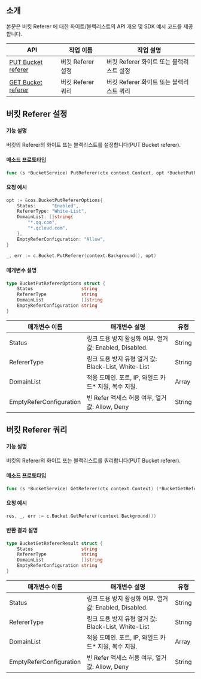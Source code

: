 ## 소개

본문은 버킷 Referer 에 대한 화이트/블랙리스트의 API 개요 및 SDK 예시 코드를 제공합니다.

| API                                                          | 작업 이름         | 작업 설명                   |
| ------------------------------------------------------------ | -------------- | -------------------------- |
| [PUT Bucket referer](https://intl.cloud.tencent.com/document/product/436/31423) | 버킷 Referer 설정 | 버킷 Referer 화이트 또는 블랙리스트 설정 |
| [GET Bucket referer](https://intl.cloud.tencent.com/document/product/436/30615) | 버킷 Referer 쿼리| 버킷 Referer 화이트 또는 블랙리스트 쿼리 |

## 버킷 Referer 설정

#### 기능 설명

버킷의 Referer의 화이트 또는 블랙리스트를 설정합니다(PUT Bucket referer).

#### 메소드 프로토타입

```go
func (s *BucketService) PutReferer(ctx context.Context, opt *BucketPutRefererOptions) (*Response, error)
```

#### 요청 예시

```go
opt := &cos.BucketPutRefererOptions{
	Status:      "Enabled",
	RefererType: "White-List",
	DomainList: []string{
		"*.qq.com",
		"*.qcloud.com",
	},
	EmptyReferConfiguration: "Allow",
}
  
_, err := c.Bucket.PutReferer(context.Background(), opt)
```

#### 매개변수 설명

```go
type BucketPutRefererOptions struct {
    Status                  string 
    RefererType             string 
    DomainList              []string 
    EmptyReferConfiguration string
}
```

| 매개변수 이름                                   | 매개변수 설명                                                     | 유형                                     |
| ---------------------------------------- | ------------------------------------------------------------ | ---------------------------------------- |
| Status         | 링크 도용 방지 활성화 여부. 열거 값: Enabled, Disabled.           | String |
| RefererType    | 링크 도용 방지 유형 열거 값: Black-List, White-List          | String |
| DomainList         | 적용 도메인. 포트, IP, 와일드 카드\* 지원, 복수 지원.        | Array |
| EmptyReferConfiguration | 빈 Refer 액세스 허용 여부, 열거 값: Allow, Deny | String |

## 버킷 Referer 쿼리

#### 기능 설명

버킷의 Referer의 화이트 또는 블랙리스트를 쿼리합니다(PUT Bucket referer).

#### 메소드 프로토타입

```go
func (s *BucketService) GetReferer(ctx context.Context) (*BucketGetRefererResult, *Response, error)
```

#### 요청 예시

```go
res, _, err := c.Bucket.GetReferer(context.Background())
```

#### 반환 결과 설명

```go
type BucketGetRefererResult struct {
    Status                  string 
    RefererType             string 
    DomainList              []string 
    EmptyReferConfiguration string
}
```

| 매개변수 이름                                   | 매개변수 설명                                                     | 유형                                     |
| ---------------------------------------- | ------------------------------------------------------------ | ---------------------------------------- |
| Status         | 링크 도용 방지 활성화 여부. 열거 값: Enabled, Disabled.           | String |
| RefererType    | 링크 도용 방지 유형 열거 값: Black-List, White-List          | String |
| DomainList         | 적용 도메인. 포트, IP, 와일드 카드\* 지원, 복수 지원.        | Array |
| EmptyReferConfiguration | 빈 Refer 액세스 허용 여부, 열거 값: Allow, Deny | String |
